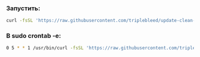 ### Запустить:
```bash
curl -fsSL 'https://raw.githubusercontent.com/triplebleed/update-clean-linux/main/update-clean-linux.sh' | sudo bash
```

### В sudo crontab -e:
```bash
0 5 * * 1 /usr/bin/curl -fsSL 'https://raw.githubusercontent.com/triplebleed/update-clean-linux/main/update-clean-linux.sh' | /bin/bash > /var/log/update-clean-linux.log 2>&1
```
